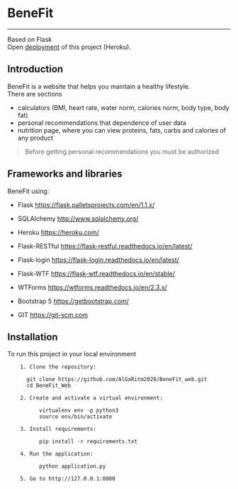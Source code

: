 # BeneFit
---------
Based on Flask<br>
Open [deployment](https://benefit2021.herokuapp.com) of this project (Heroku).


Introduction
------------
BeneFit is a website that helps you maintain a healthy lifestyle.<br>
There are sections
- calculators (BMI, heart rate, water norm, calories norm, body type, body fat)
- personal recommendations that dependence of user data
- nutrition page, where you can view proteins, fats, carbs and calories of any product

> Before getting personal recommendations you must be authorized

Frameworks and libraries
-----------
BeneFit using:
- Flask <https://flask.palletsprojects.com/en/1.1.x/>

- SQLAlchemy <http://www.sqlalchemy.org/>

- Heroku <https://heroku.com/>

- Flask-RESTful <https://flask-restful.readthedocs.io/en/latest/>

- Flask-login <https://flask-login.readthedocs.io/en/latest/>

- Flask-WTF <https://flask-wtf.readthedocs.io/en/stable/>

- WTForms <https://wtforms.readthedocs.io/en/2.3.x/>

- Bootstrap 5 <https://getbootstrap.com/>

- GIT <https://git-scm.com>

Installation
-----------
To run this project in your local environment


``` terminal
    1. Clone the repository:
    
      git clone https://github.com/AlGaRitm2020/BeneFit_web.git
      cd BeneFit_Web

    2. Create and activate a virtual environment:
    
          virtualenv env -p python3
          source env/bin/activate
    
    3. Install requirements:
    
          pip install -r requirements.txt
    
    4. Run the application:
    
          python application.py
    
    5. Go to http://127.0.0.1:8080
```


